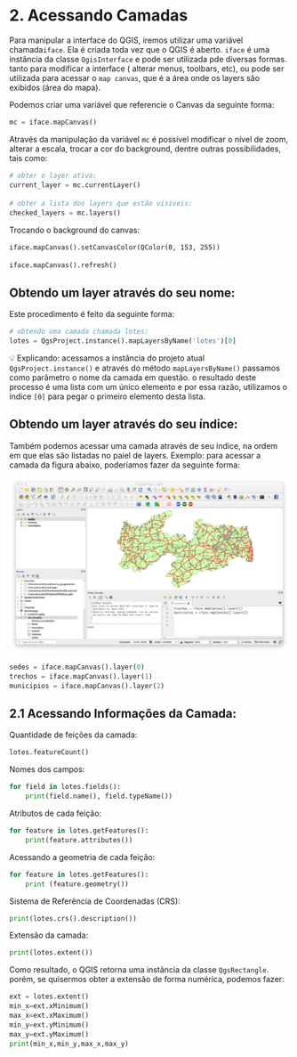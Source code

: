 # 2. Acessando Camadas

Para manipular a interface do QGIS, iremos utilizar uma variável chamada`iface`. Ela  é criada toda vez que o QGIS é aberto. `iface` é uma instância da classe `QgisInterface` e pode ser utilizada pde diversas formas. tanto para modificar a interface ( alterar menus, toolbars, etc), ou pode ser utilizada para acessar o `map canvas`, que é a área onde os layers são exibidos (área do mapa).

Podemos criar uma variável que referencie o Canvas da seguinte forma:

```python
mc = iface.mapCanvas()
```

Através da manipulação da variável `mc` é possível modificar o nível de zoom, alterar a escala, trocar a cor do background, dentre outras possibilidades, tais como:

```python
# obter o layer ativo:
current_layer = mc.currentLayer()

# obter a lista dos layers que estão visíveis:
checked_layers = mc.layers()
```

Trocando o background do canvas:
```
iface.mapCanvas().setCanvasColor(QColor(0, 153, 255))

iface.mapCanvas().refresh()
```

## Obtendo um layer através do seu nome:

Este procedimento é feito da seguinte forma:

```python
# obtendo uma camada chamada lotes:
lotes = QgsProject.instance().mapLayersByName('lotes')[0]
```

💡 Explicando: acessamos a instância do projeto atual `QgsProject.instance()` e através do método `mapLayersByName()` passamos como parâmetro o nome da camada em questão. o resultado deste processo é uma lista com um único elemento e por essa razão, utilizamos o índice `[0]` para pegar o primeiro elemento desta lista.

## Obtendo um layer através do seu índice:

Também podemos acessar uma camada através de seu índice, na ordem em que elas são listadas no paiel de layers. Exemplo: para acessar a camada da figura abaixo, poderíamos fazer da seguinte forma:

![](.pastes/2020-03-26-09-03-45.png)

```python
sedes = iface.mapCanvas().layer(0)
trechos = iface.mapCanvas().layer(1)
municipios = iface.mapCanvas().layer(2)
```

## 2.1 Acessando Informações da Camada:

Quantidade de feições da camada:

```python
lotes.featureCount()
```

Nomes dos campos:

```python
for field in lotes.fields():
    print(field.name(), field.typeName())
```

Atributos de cada feição:

```python
for feature in lotes.getFeatures():
    print(feature.attributes())
```

Acessando a geometria de cada feição:

```python
for feature in lotes.getFeatures():
    print (feature.geometry())
```

Sistema de Referência de Coordenadas (CRS):

```python
print(lotes.crs().description())
```
Extensão da camada:

```python
print(lotes.extent())
```
Como resultado, o QGIS retorna uma instância da classe `QgsRectangle`. porém, se quisermos obter a extensão de forma numérica, podemos fazer:

```python
ext = lotes.extent()
min_x=ext.xMinimum()
max_x=ext.xMaximum()
min_y=ext.yMinimum()
max_y=ext.yMaximum()
print(min_x,min_y,max_x,max_y) 
```